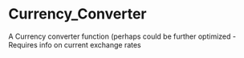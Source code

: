 # Currency_Converter
A Currency converter function (perhaps could be further optimized - Requires info on current exchange rates
